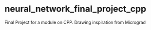 # neural_network_final_project_cpp
Final Project for a module on CPP. Drawing inspiration from Micrograd
